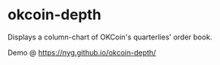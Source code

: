 # okcoin-depth
Displays a column-chart of OKCoin's quarterlies' order book.

Demo @ https://nyg.github.io/okcoin-depth/
